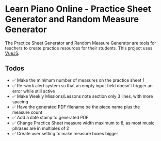 # Learn Piano Online - Practice Sheet Generator and Random Measure Generator
The Practice Sheet Generator and Random Measure Generator are tools for teachers to create practice resources for their students. This project uses [VueJS](https://www.vuejs.org).

## Todos
- ✅ Make the minimum number of measures on the practice sheet 1
- ✅ Re-work alert system so that an empty input field doesn't trigger an error while still active
- ✅ Make Weekly Missions/Lessons note section only 3 lines, with more spacing
- ✅ Have the generated PDF filename be the piece name plus the measure count
- ✅ Add a date stamp to generated PDF
- ✅ Change Practice Sheet measure width maximum to 8, as most music phrases are in multiples of 2
- ✅ Create user setting to make measure boxes bigger
